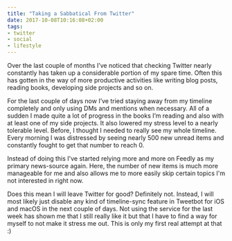 ```yaml
---
title: "Taking a Sabbatical From Twitter"
date: 2017-10-08T10:16:08+02:00
tags:
- twitter
- social
- lifestyle
---
```


Over the last couple of months I’ve noticed that checking Twitter nearly
constantly has taken up a considerable portion of my spare time. Often this has
gotten in the way of more productive activities like writing blog posts, reading
books, developing side projects and so on.

For the last couple of days now I’ve tried staying away from my timeline
completely and only using DMs and mentions when necessary. All of a sudden I
made quite a lot of progress in the books I’m reading and also with at least one
of my side projects. It also lowered my stress level to a nearly tolerable
level. Before, I thought I needed to really see my whole timeline. Every morning
I was distressed by seeing nearly 500 new unread items and constantly fought to
get that number to reach 0.

Instead of doing this I've started relying more and more on Feedly as my primary
news-source again. Here, the number of new items is much more manageable for me
and also allows me to more easily skip certain topics I'm not interested in
right now.

Does this mean I will leave Twitter for good? Definitely not. Instead, I will
most likely just disable any kind of timeline-sync feature in Tweetbot for iOS
and macOS in the next couple of days. Not using the service for the last week
has shown me that I still really like it but that I have to find a way for
myself to not make it stress me out. This is only my first real attempt at that :)
